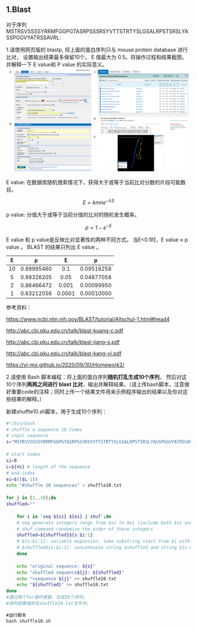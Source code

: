 ## 1.Blast

对于序列MSTRSVSSSSYRRMFGGPGTASRPSSSRSYVTTSTRTYSLGSALRPSTSRSLYASSPGGVYATRSSAVRL:

1.请使用网页版的 blastp, 将上面的蛋白序列只与 mouse protein database 进行比对， 设置输出结果最多保留10个， E 值最大为 0.5。将操作过程和结果截图，并解释一下 E value和 P value 的实际意义。
![img](https://github.com/Bioin-Mixologist/Bioinformatics_Tutorial/blob/main/others/1.Blast_homework_F1.png)


E value: 在数据库随机搜索情况下，获得大于或等于当前比对分数的片段可能数目。

$$ E = kmne^{- \lambda S} $$

p value: 分值大于或等于当前分值的比对的随机发生概率。

$$ p = 1 - e^{- E} $$

E value 和 p value是反映比对显著性的两种不同方式。
当E<0.1时，E value ≈ p value 。
BLAST 的结果只列出 E value 。

|  E   |     p      |   E    |     p      |
| :--: | :--------: | :----: | :--------: |
|  10  | 0.99995460 |  0.1   | 0.09516258 |
|  5   | 0.99326205 |  0.05  | 0.04877058 |
|  2   | 0.86466472 | 0.001  | 0.00099950 |
|  1   | 0.63212056 | 0.0001 | 0.00010000 |

参考资料：

https://www.ncbi.nlm.nih.gov/BLAST/tutorial/Altschul-1.html#head4

http://abc.cbi.pku.edu.cn/talk/blast-kuang-c.pdf

http://abc.cbi.pku.edu.cn/talk/blast-jiang-s.pdf

http://abc.cbi.pku.edu.cn/talk/blast-kang-yj.pdf

https://yj-mo.github.io/2020/09/30/Homework2/

2.请使用 Bash 脚本编程：将上面的蛋白序列**随机打乱生成10个序列**， 然后对这10个序列**两两之间进行 blast 比对**，输出并解释结果。（请上传bash脚本，注意做好重要code的注释；同时上传一个结果文件用来示例程序输出的结果以及你对这些结果的解释。）

新建shuffle10.sh脚本，用于生成10个序列：

```bash
#!/bin/bash
# shuffle a sequence 10 times
# input sequence
s="MSTRSVSSSSYRRMFGGPGTASRPSSSRSYVTTSTRTYSLGSALRPSTSRSLYASSPGGVYATRSSAVRL"

# start index
si=0
L=${#s} # length of the sequence
# end index
ei=$(($L-1))
echo "#shuffle 10 sequences" > shuffle10.txt

for j in {1..10};do
shuffled=""

	for i in `seq ${si} ${ei} | shuf`;do
  	# seq generate integers range from $si to $ei (include both $si and $ei)
  	# shuf command randomize the order of these integers
  	shuffled=${shuffled}${s:$i:1}
  	# ${s:$i:1}: variable expansion, take substring start from $i with length 1, this operator in bash use 0 based coordinate
  	# $shuffled${s:$i:1}: concatenate string $shuffled and string ${s:$i:1}
	done

	echo "original sequence: ${s}"
	echo "shuffled sequence${j}: ${shuffled}"
	echo ">sequence ${j}" >> shuffle10.txt
	echo "${shuffled}" >> shuffle10.txt
done
#通过两个for循环嵌套，生成10个序列。
#序列结果储存在shuffle10.txt文件中。
```

```shell
#运行脚本
bash shuffle10.sh
```
